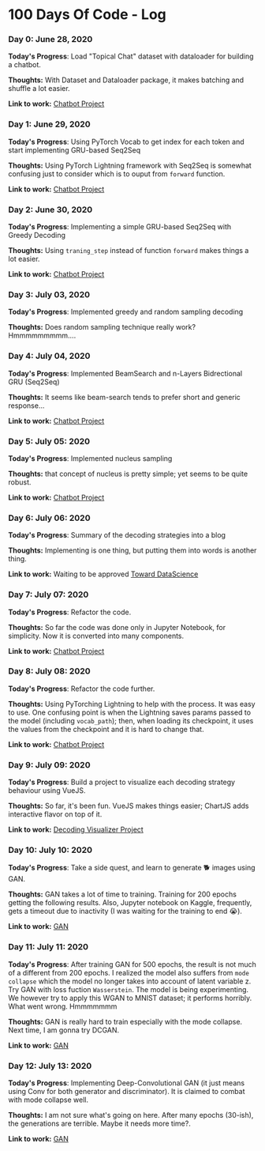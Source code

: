 # 100 Days Of Code - Log

### Day 0: June  28, 2020 

**Today's Progress**: Load "Topical Chat" dataset with dataloader for building a chatbot.

**Thoughts:** With Dataset and Dataloader package, it makes batching and shuffle a lot easier.

**Link to work:** [Chatbot Project](https://github.com/vitouphy/conv_agent)


### Day 1: June  29, 2020 

**Today's Progress**: Using PyTorch Vocab to get index for each token and start implementing GRU-based Seq2Seq

**Thoughts:** Using PyTorch Lightning framework with Seq2Seq is somewhat confusing just to consider which is to ouput from `forward` function.

**Link to work:** [Chatbot Project](https://github.com/vitouphy/conv_agent)


### Day 2: June  30, 2020 

**Today's Progress**: Implementing a simple GRU-based Seq2Seq with Greedy Decoding

**Thoughts:** Using `traning_step` instead of function `forward` makes things a lot easier.

**Link to work:** [Chatbot Project](https://github.com/vitouphy/conv_agent)


### Day 3: July  03, 2020 

**Today's Progress**: Implemented greedy and random sampling decoding

**Thoughts:** Does random sampling technique really work? Hmmmmmmmmm....


### Day 4: July  04, 2020 

**Today's Progress**: Implemented BeamSearch and n-Layers Bidrectional GRU (Seq2Seq)

**Thoughts:** It seems like beam-search tends to prefer short and generic response...

**Link to work:** [Chatbot Project](https://github.com/vitouphy/conv_agent)

### Day 5: July 05: 2020

**Today's Progress**: Implemented nucleus sampling

**Thoughts:** that concept of nucleus is pretty simple; yet seems to be quite robust.

**Link to work:** [Chatbot Project](https://github.com/vitouphy/conv_agent)


### Day 6: July 06: 2020

**Today's Progress**: Summary of the decoding strategies into a blog

**Thoughts:** Implementing is one thing, but putting them into words is another thing.

**Link to work:** Waiting to be approved [Toward DataScience](https://) 


### Day 7: July 07: 2020

**Today's Progress**: Refactor the code.

**Thoughts:** So far the code was done only in Jupyter Notebook, for simplicity. Now it is converted into many components.

**Link to work:** [Chatbot Project](https://github.com/vitouphy/conv_agent)


### Day 8: July 08: 2020

**Today's Progress**: Refactor the code further.

**Thoughts:** Using PyTorching Lightning to help with the process. It was easy to use. One confusing point is when the Lightning saves params passed to the model (including `vocab_path`); then, when loading its checkpoint, it uses the values from the checkpoint and it is hard to change that. 

**Link to work:** [Chatbot Project](https://github.com/vitouphy/conv_agent)

### Day 9: July 09: 2020

**Today's Progress**: Build a project to visualize each decoding strategy behaviour using VueJS.

**Thoughts:** So far, it's been fun. VueJS makes things easier; ChartJS adds interactive flavor on top of it. 

**Link to work:** [Decoding Visualizer Project](https://github.com/vitouphy/decoding_visualizer)


### Day 10: July 10: 2020

**Today's Progress**: Take a side quest, and learn to generate 🐕 images using GAN.

**Thoughts:** GAN takes a lot of time to training. Training for 200 epochs getting the following results. Also, Jupyter notebook on Kaggle, frequently, gets a timeout due to inactivity (I was waiting for the training to end 😭).

**Link to work:** [GAN](https://github.com/vitouphy/learning-deep-learning/tree/master/GAN)


### Day 11: July 11: 2020

**Today's Progress**: After training GAN for 500 epochs, the result is not much of a different from 200 epochs. I realized the model also suffers from `mode collapse` which the model no longer takes into account of latent variable z. Try GAN with loss fuction `Wasserstein`. The model is being experimenting. We however try to apply this WGAN to MNIST dataset; it performs horribly. What went wrong. Hmmmmmmm 

**Thoughts:** GAN is really hard to train especially with the mode collapse. Next time, I am gonna try DCGAN. 

**Link to work:** [GAN](https://github.com/vitouphy/learning-deep-learning/tree/master/GAN)


### Day 12: July 13: 2020

**Today's Progress**: Implementing Deep-Convolutional GAN (it just means using Conv for both generator and discriminator). It is claimed to combat with mode collapse well.

**Thoughts:** I am not sure what's going on here. After many epochs (30-ish), the generations are terrible. Maybe it needs more time?.

**Link to work:** [GAN](https://github.com/vitouphy/learning-deep-learning/tree/master/GAN)


